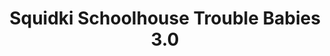 ---
slug: squidki-schoolhouse-trouble-babies-30
title: Squidki Schoolhouse Trouble Babies 3.0
description: "Squidki Schoolhouse Trouble Babies 3.0 is an exciting online game. Play for free directly in your browser!"
icon: /images/new_mods/Sprunki Schoolhouse Trouble Babies 3.0.png
url: https://wowtbc.net/sprunkin/schoolhouse-trouble3/index.html
previewImage: /images/new_mods/Sprunki Schoolhouse Trouble Babies 3.0.png
type: new mods

# SEO配置
seo:
  title: "Squidki Schoolhouse Trouble Babies 3.0 - Play Free Online Game | Fun Browser Games"
  description: "Squidki Schoolhouse Trouble Babies 3.0 - Play this fun online game for free in your browser. No download required!"
  ogImage: "/images/new_mods/Sprunki Schoolhouse Trouble Babies 3.0.png"
  keywords: "squidki-schoolhouse-trouble-babies-30, online game, browser game, free game, new mods game, play online"

videoUrls:
  - https://www.youtube.com/embed/example1
  - https://www.youtube.com/embed/example2

whyPlay:
  title: "Why Play Squidki Schoolhouse Trouble Babies 3.0?"
  items:
    - "Immersive Gameplay: Squidki Schoolhouse Trouble Babies 3.0 offers an engaging and immersive gaming experience that will keep you entertained for hours"
    - "Challenging Levels: Test your skills with increasingly difficult challenges and obstacles"
    - "Beautiful Graphics: Enjoy stunning visuals and smooth animations that bring the game world to life"
    - "Regular Updates: New content and features are added regularly to keep the game fresh and exciting"
    - "Free to Play: Experience all the fun without spending a penny"
    - "Community Features: Connect with other players, share strategies, and compete for high scores"
    - "Cross-Platform: Play on any device with a web browser, no downloads required"

features:
  title: "Key Features of Squidki Schoolhouse Trouble Babies 3.0"
  image: "/images/new_mods/Sprunki Schoolhouse Trouble Babies 3.0.png"
  items:
    - "Intuitive Controls: Easy to learn controls make Squidki Schoolhouse Trouble Babies 3.0 accessible for players of all skill levels"
    - "Multiple Game Modes: Enjoy various gameplay options that provide different challenges and experiences"
    - "Character Customization: Personalize your gaming experience with unique characters and items"
    - "Achievement System: Complete special tasks to earn rewards and recognition"
    - "Leaderboards: Compete with players worldwide and see who can achieve the highest scores"

characteristics:
  title: "Game Characteristics"
  image: "/images/new_mods/Sprunki Schoolhouse Trouble Babies 3.0.png"
  items:
    - "Genre: New mods game with elements of strategy and skill"
    - "Difficulty: Suitable for both casual gamers and those seeking a challenge"
    - "Play Time: Quick sessions or extended gameplay, depending on your preference"
    - "Art Style: Vibrant and engaging visuals that enhance the gaming experience"
    - "Sound Design: Immersive audio that complements the gameplay perfectly"

info: "Squidki Schoolhouse Trouble Babies 3.0 is an exciting online game that offers players a unique and engaging gaming experience. With its intuitive controls, stunning visuals, and challenging gameplay, Squidki Schoolhouse Trouble Babies 3.0 provides hours of entertainment for players of all ages and skill levels. Whether you're looking for a quick gaming session during a break or an extended play session, Squidki Schoolhouse Trouble Babies 3.0 delivers an immersive experience that will keep you coming back for more. The game features multiple levels of increasing difficulty, ensuring that players are constantly challenged as they progress. With regular updates adding new content and features, Squidki Schoolhouse Trouble Babies 3.0 remains fresh and exciting, providing endless entertainment options for its growing community of players."

howToPlayIntro: "Welcome to Squidki Schoolhouse Trouble Babies 3.0! This guide will walk you through the basics and help you master the game. Whether you're a beginner or looking to improve your skills, these tips and instructions will enhance your gaming experience."

howToPlaySteps:
  - title: "Getting Started"
    description: "Begin your Squidki Schoolhouse Trouble Babies 3.0 adventure by familiarizing yourself with the controls. Use your keyboard or mouse to navigate through the game interface. The tutorial will guide you through the basic mechanics and help you understand the objectives."
  - title: "Understanding the Objectives"
    description: "In Squidki Schoolhouse Trouble Babies 3.0, your main goal is to progress through levels by completing specific objectives. Each level presents unique challenges that require different strategies and approaches."
  - title: "Mastering the Controls"
    description: "Practice using the controls to improve your precision and reaction time. Squidki Schoolhouse Trouble Babies 3.0 requires quick reflexes and strategic thinking to overcome obstacles and defeat opponents."
  - title: "Utilizing Power-ups"
    description: "Collect power-ups throughout the game to enhance your abilities and overcome difficult challenges. Each power-up offers unique advantages that can be crucial for success."
  - title: "Developing Strategies"
    description: "As you progress in Squidki Schoolhouse Trouble Babies 3.0, develop effective strategies for different scenarios. Analyze patterns, anticipate challenges, and adapt your approach to maximize your performance."

faq:
  title: "Frequently Asked Questions about Squidki Schoolhouse Trouble Babies 3.0"
  items:
    - question: "Is Squidki Schoolhouse Trouble Babies 3.0 free to play?"
      answer: "Yes, Squidki Schoolhouse Trouble Babies 3.0 is completely free to play directly in your web browser. No downloads or purchases are required to enjoy the full game experience."
    - question: "Can I play Squidki Schoolhouse Trouble Babies 3.0 on mobile devices?"
      answer: "Yes, Squidki Schoolhouse Trouble Babies 3.0 is optimized for both desktop and mobile play. You can enjoy the game on any device with a web browser and internet connection."
    - question: "Are there any in-game purchases?"
      answer: "While Squidki Schoolhouse Trouble Babies 3.0 is free to play, there may be optional in-game purchases available for cosmetic items or additional features that don't affect core gameplay."
    - question: "How often is Squidki Schoolhouse Trouble Babies 3.0 updated?"
      answer: "The developers regularly update Squidki Schoolhouse Trouble Babies 3.0 with new content, features, and improvements based on player feedback and game performance."
    - question: "Can I play Squidki Schoolhouse Trouble Babies 3.0 offline?"
      answer: "Currently, Squidki Schoolhouse Trouble Babies 3.0 requires an internet connection to play as it's a browser-based online game."
    - question: "Is Squidki Schoolhouse Trouble Babies 3.0 suitable for children?"
      answer: "Yes, Squidki Schoolhouse Trouble Babies 3.0 is designed to be family-friendly and suitable for players of all ages."
    - question: "How do I report bugs or issues?"
      answer: "If you encounter any problems while playing Squidki Schoolhouse Trouble Babies 3.0, you can report them through the game's support page or contact the developers directly through their website."
    - question: "Still Have Questions?"
      answer: "If you have additional questions about Squidki Schoolhouse Trouble Babies 3.0 that aren't covered in this FAQ, please visit our support center or contact our customer service team for assistance."
---